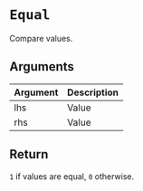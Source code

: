 # `Equal`

Compare values.

## Arguments

| Argument | Description |
| -------- | ----------- |
| lhs      | Value       |
| rhs      | Value       |

## Return

`1` if values are equal, `0` otherwise.
